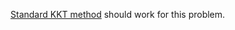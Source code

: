 [Standard KKT method](https://optim.iskh.me/10.constrained.KKT.html#karush-kuhn-tucker-method-recipe) should work for this problem.
